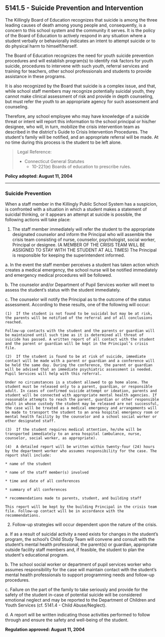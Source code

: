 ## 5141.5 - Suicide Prevention and Intervention

The Killingly Board of Education recognizes that suicide is among the three leading causes of death among young people and, consequently, is a concern to this school system and the community it serves.  It is the policy of the Board of Education to actively respond in any situation where a student verbally or behaviorally indicates an intent to attempt suicide or to do physical harm to himself/herself.

The Board of Education recognizes the need for youth suicide prevention procedures and will establish program(s) to identify risk factors for youth suicide, procedures to intervene with such youth, referral services and training for teachers, other school professionals and students to provide assistance in these programs.

It is also recognized by the Board that suicide is a complex issue, and that, while school staff members may recognize potentially suicidal youth, they cannot make clinical assessment of risk and provide in depth counseling, but must refer the youth to an appropriate agency for such assessment and counseling.

Therefore, any school employee who may have knowledge of a suicide threat or intent will report this information to the school principal or his/her designee, who will, in turn, mobilize the crisis intervention team as described in the district's Guide to Crisis Intervention Procedures.  The student's family will be notified, and an appropriate referral will be made.  At no time during this process is the student to be left alone.

> Legal Reference: 
> 
> * Connecticut General Statutes
>   * 10-221(e) Boards of education to prescribe rules.

**Policy adopted:  August 11, 2004**

---

### Suicide Prevention

When a staff member in the Killingly Public School System has a suspicion, is confronted with a situation in which a student makes a statement of suicidal thinking, or it appears an attempt at suicide is possible, the following actions will take place:

1.  The staff member immediately will refer the student to the appropriate designated counselor and inform the Principal who will assemble the crisis team consisting of nurse, counselor, psychologist, social worker, Principal or designee. (A MEMBER OF THE CRISIS TEAM WILL BE ASSIGNED TO STAY WITH THE STUDENT AT ALL TIMES) The Principal is responsible for keeping the superintendent informed.

  a.  In the event the staff member perceives a student has taken action which creates a medical emergency, the school nurse will be notified immediately and emergency medical procedures will be followed.

  b.  The counselor and/or Department of Pupil Services worker will meet to assess the student’s status with the student immediately.

  c.  The counselor will notify the Principal as to the outcome of the status assessment. According to these results, one of the following will occur:

    (1)  If the student is not found to be suicidal but may be at risk, the parents will be notified of the referral and of all conclusions reached.

    Follow-up contacts with the student and the parents or guardian will be maintained until such time as it is determined all threat of suicide has passed. A written report of all contact with the student and the parent or guardian will be kept in the Principal’s crisis file.

    (2)  If the student is found to be at risk of suicide, immediate contact will be made with a parent or guardian and a conference will be held the same day. During the conference, the parent or guardian will be advised that an immediate psychiatric assessment is needed. Pupil Services will help with this referral.

    Under no circumstances is a student allowed to go home alone. The student must be released only to a parent, guardian, or responsible adult. In cases of confirmed suicide attempt or ideation, parents and student will be connected with appropriate mental health agencies. If reasonable attempts to reach the parent, guardian or other responsible adult in whose custody the student may be released are not successful, the case will be treated as a medical emergency and arrangements will be made to transport the student to an area hospital emergency room or mental health facility by the counselor and a school social worker or other designated staff.

    (3)  If the student requires medical attention, he/she will be transported immediately to an area hospital (ambulance, nurse, counselor, social worker, as appropriate).

    (4)  A detailed report will be written within twenty-four (24) hours by the department worker who assumes responsibility for the case. The report shall include:

    * name of the student

    * name of the staff member(s) involved

    * time and date of all conferences

    * summary of all conferences

    * recommendations made to parents, student, and building staff

    This report will be kept by the building Principal in the crisis team file. Follow-up contact will be in accordance with the recommendations.

2.  Follow-up strategies will occur dependent upon the nature of the crisis.

  a.  If as a result of suicidal activity a need exists for changes in the student’s program, the school’s Child Study Team will convene and consult with the student’s mental health professional, the parent(s) or guardian, appropriate outside facility staff members and, if feasible, the student to plan the student's educational program.

  b.  The school social worker or department of pupil services worker who assumes responsibility for the case will maintain contact with the student’s mental health professionals to support programming needs and follow-up procedures.

  c.  Failure on the part of the family to take seriously and provide for the safety of the student in-case of potential suicide will be considered emotional neglect and may be reported to the Department of Children and Youth Services (cf. 5141.4 - Child Abuse/Neglect).

  d.  A report will be written indicating those activities performed to follow through and ensure the safety and well-being of the student.

**Regulation approved:  August 11, 2004**

